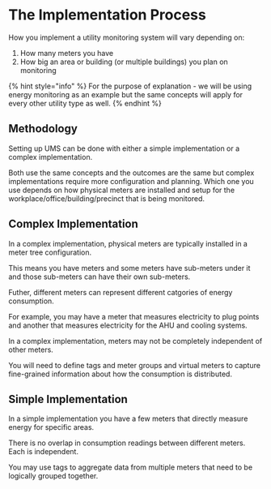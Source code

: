 # The Implementation Process

How you implement a utility monitoring system will vary depending on:

1. How many meters you have
2. How big an area or building (or multiple buildings) you plan on monitoring



{% hint style="info" %}
For the purpose of explanation - we will be using energy monitoring as an example but the same concepts will apply for every other utility type as well.
{% endhint %}



## Methodology

Setting up UMS can be done with  either a simple implementation or a complex implementation.

Both use the same concepts and the outcomes are the same but complex implementations require more configuration and planning. Which one you use depends on how physical meters are installed and setup for the  workplace/office/building/precinct that is being monitored.



## Complex Implementation

In a complex implementation, physical meters are typically installed in a meter tree configuration.

This means you have meters and some meters have sub-meters under it and those sub-meters can have their own sub-meters.

Futher, different meters can represent different catgories of energy consumption.

For example, you may have a meter that measures electricity to plug points and another that measures electricity for the AHU and cooling systems.

In a complex implementation, meters may not be completely independent of other meters.

You will need to define tags and meter groups and virtual meters to capture fine-grained information about how the consumption is distributed.



## Simple Implementation

In a simple implementation you have a few meters that directly measure energy for specific areas.

There is no overlap in consumption readings between different meters. Each is independent.

You may use tags to aggregate data from multiple meters that need to be logically grouped together.
